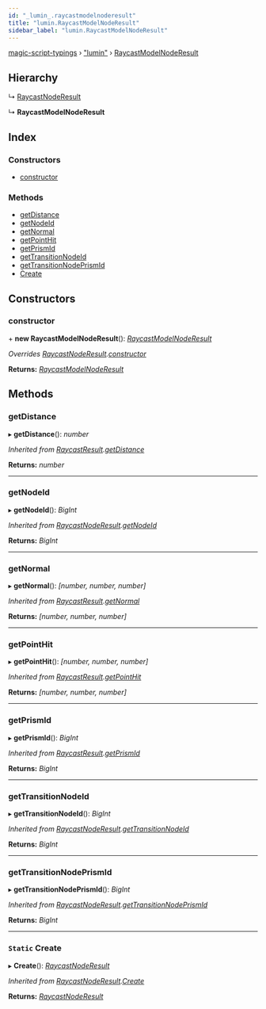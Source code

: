 ```yaml
---
id: "_lumin_.raycastmodelnoderesult"
title: "lumin.RaycastModelNodeResult"
sidebar_label: "lumin.RaycastModelNodeResult"
---
```


[magic-script-typings](../index.md) › [&quot;lumin&quot;](../modules/_lumin_.md) › [RaycastModelNodeResult](_lumin_.raycastmodelnoderesult.md)

## Hierarchy

  ↳ [RaycastNodeResult](_lumin_.raycastnoderesult.md)

  ↳ **RaycastModelNodeResult**

## Index

### Constructors

* [constructor](_lumin_.raycastmodelnoderesult.md#constructor)

### Methods

* [getDistance](_lumin_.raycastmodelnoderesult.md#getdistance)
* [getNodeId](_lumin_.raycastmodelnoderesult.md#getnodeid)
* [getNormal](_lumin_.raycastmodelnoderesult.md#getnormal)
* [getPointHit](_lumin_.raycastmodelnoderesult.md#getpointhit)
* [getPrismId](_lumin_.raycastmodelnoderesult.md#getprismid)
* [getTransitionNodeId](_lumin_.raycastmodelnoderesult.md#gettransitionnodeid)
* [getTransitionNodePrismId](_lumin_.raycastmodelnoderesult.md#gettransitionnodeprismid)
* [Create](_lumin_.raycastmodelnoderesult.md#static-create)

## Constructors

###  constructor

\+ **new RaycastModelNodeResult**(): *[RaycastModelNodeResult](_lumin_.raycastmodelnoderesult.md)*

*Overrides [RaycastNodeResult](_lumin_.raycastnoderesult.md).[constructor](_lumin_.raycastnoderesult.md#constructor)*

**Returns:** *[RaycastModelNodeResult](_lumin_.raycastmodelnoderesult.md)*

## Methods

###  getDistance

▸ **getDistance**(): *number*

*Inherited from [RaycastResult](_lumin_.raycastresult.md).[getDistance](_lumin_.raycastresult.md#getdistance)*

**Returns:** *number*

___

###  getNodeId

▸ **getNodeId**(): *BigInt*

*Inherited from [RaycastNodeResult](_lumin_.raycastnoderesult.md).[getNodeId](_lumin_.raycastnoderesult.md#getnodeid)*

**Returns:** *BigInt*

___

###  getNormal

▸ **getNormal**(): *[number, number, number]*

*Inherited from [RaycastResult](_lumin_.raycastresult.md).[getNormal](_lumin_.raycastresult.md#getnormal)*

**Returns:** *[number, number, number]*

___

###  getPointHit

▸ **getPointHit**(): *[number, number, number]*

*Inherited from [RaycastResult](_lumin_.raycastresult.md).[getPointHit](_lumin_.raycastresult.md#getpointhit)*

**Returns:** *[number, number, number]*

___

###  getPrismId

▸ **getPrismId**(): *BigInt*

*Inherited from [RaycastResult](_lumin_.raycastresult.md).[getPrismId](_lumin_.raycastresult.md#getprismid)*

**Returns:** *BigInt*

___

###  getTransitionNodeId

▸ **getTransitionNodeId**(): *BigInt*

*Inherited from [RaycastNodeResult](_lumin_.raycastnoderesult.md).[getTransitionNodeId](_lumin_.raycastnoderesult.md#gettransitionnodeid)*

**Returns:** *BigInt*

___

###  getTransitionNodePrismId

▸ **getTransitionNodePrismId**(): *BigInt*

*Inherited from [RaycastNodeResult](_lumin_.raycastnoderesult.md).[getTransitionNodePrismId](_lumin_.raycastnoderesult.md#gettransitionnodeprismid)*

**Returns:** *BigInt*

___

### `Static` Create

▸ **Create**(): *[RaycastNodeResult](_lumin_.raycastnoderesult.md)*

*Inherited from [RaycastNodeResult](_lumin_.raycastnoderesult.md).[Create](_lumin_.raycastnoderesult.md#static-create)*

**Returns:** *[RaycastNodeResult](_lumin_.raycastnoderesult.md)*